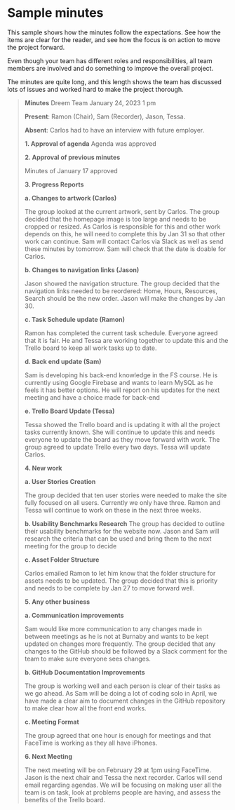# Sample minutes

This sample shows how the minutes follow the expectations. See how the items are clear for the reader, and see how the focus is on action to move the project forward.

Even though your team has different roles and responsibilities, all team members are involved and do something to improve the overall project.

The minutes are quite long, and this length shows the team has discussed lots of issues and worked hard to make the project thorough.

> **Minutes**
> Dreem Team
> January 24, 2023 1 pm
>
> **Present**: Ramon (Chair), Sam (Recorder), Jason, Tessa.
>
> **Absent**: Carlos had to have an interview with future employer.
>
> **1. Approval of agenda**
Agenda was approved
>
> **2. Approval of previous minutes**
>
> Minutes of January 17 approved
>
> **3. Progress Reports**
>
> **a. Changes to artwork (Carlos)**
>
   > The group looked at the current artwork, sent by Carlos. The group decided that the homepage image is too large and needs to be cropped or resized. As Carlos is responsible for this and other work depends on this, he will need to complete this by Jan 31 so that other work can continue. Sam will contact Carlos via Slack as well as send these minutes by tomorrow. Sam will check that the date is doable for Carlos.
>
   > **b. Changes to navigation links (Jason)**
>
   > Jason showed the navigation structure. The group decided that the navigation links needed to be reordered: Home, Hours, Resources, Search should be the new order. Jason will make the changes by Jan 30.
>
   >**c. Task Schedule update (Ramon)**
>
   > Ramon has completed the current task schedule. Everyone agreed that it is fair. He and Tessa are working together to update this and the Trello board to keep all work tasks up to date.
>
   > **d. Back end update (Sam)**
>
   > Sam is developing his back-end knowledge in the FS course. He is currently using Google Firebase and wants to learn MySQL as he feels it has better options. He will report on his updates for the next meeting and have a choice made for back-end
>
   > **e. Trello Board Update (Tessa)**
>
   > Tessa showed the Trello board and is updating it with all the project tasks currently known. She will continue to update this and needs everyone to update the board as they move forward with work. The group agreed to update Trello every two days. Tessa will update Carlos.
>
>**4. New work**
>
> **a. User Stories Creation**
>
> The group decided that ten user stories were needed to make the site fully focused on all users. Currently we only have three. Ramon and Tessa will continue to work on these in the next three weeks.
>
> **b. Usability Benchmarks Research**
    The group has decided to outline their usability benchmarks for the website now. Jason and Sam will research the criteria that can be used and bring them to the next meeting for the group to decide
>
> **c. Asset Folder Structure**
>
> Carlos emailed Ramon to let him know that the folder structure for assets needs to be updated. The group decided that this is priority and needs to be complete by Jan 27 to move forward well.
>
> **5. Any other business**
>
> **a. Communication improvements**
>
> Sam would like more communication to any changes made in between meetings as he is not at Burnaby and wants to be kept updated on changes more frequently. The group decided that any changes to the GitHub should be followed by a Slack comment for the team to make sure everyone sees changes.
>
> **b. GitHub Documentation Improvements**
>
> The group is working well and each person is clear of their tasks as we go ahead. As Sam will be doing a lot of coding solo in April, we have made a clear aim to document changes in the GitHub repository to make clear how all the front end works.
>
> **c. Meeting Format**
>
> The group agreed that one hour is enough for meetings and that FaceTime is working as they all have iPhones.
>
> **6. Next Meeting**
>
> The next meeting will be on February 29 at 1pm using FaceTime. Jason is the next chair and Tessa the next recorder. Carlos will send email regarding agendas. We will be focusing on making user all the team is on task, look at problems people are having, and assess the benefits of the Trello board.
